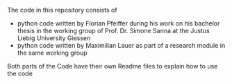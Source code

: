 The code in this repository consists of 
* python code written by Florian Pfeiffer during his work on his bachelor thesis in the working group of Prof. Dr. Simone Sanna at the Justus Liebig University Giessen
* python code written by Maximilian Lauer as part of a research module in the same working group

Both parts of the Code have their own Readme files to explain how to use the code
